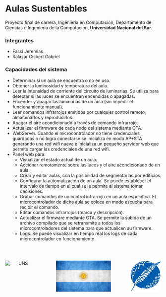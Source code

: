 # Aulas Sustentables

Proyecto final de carrera, Ingenieria en Computación, Departamento de Ciencias e Ingenieria de la Computacion, **Universidad Nacional del Sur**.

### Integrantes
* Fassi Jeremias
* Salazar Gisbert Gabriel

### Capacidades del sistema
   - Determinar si un aula se encuentra o no en uso.
   - Obtener la luminosidad y temperatura del aula.
   - Leer la intensidad de corriente del circuito de luminarias. Se utiliza para detectar si las luces se encuentran encendidas o apagadas.
   - Encender y apagar las luminarias de un aula (sin impedir el funcionamiento manual). 
   - Leer comandos infrarrojos emitidos por cualquier control remoto, almacenarlos y reproducirlos.
   - Apagar el aire acondicionado a través de comando infrarrojo.
   - Actualizar el firmware de cada nodo del sistema mediante OTA.
   - WebServer. Cuando el microcontrolador no tiene credenciales guardadas o no logra conectarse se inicializa en modo AP+STA generando una red wifi nueva e inicializa un pequeño servidor web que permite cargar las credenciales de una red wifi.
   - Panel web para:
      - Visualizar el estado actual de un aula.
      - Accionar remotamente sobre las luces y el aire acondicionado de un aula.
      - Crear y editar aulas, con la posibilidad de segmentarlas por edificios.
      - Configurar la automatización de un aula. Se puede establecer el intervalo de tiempo en el cual se le permite al sistema tomar decisiones.
      - Grabar comandos de un control infrarrojo en un aula específica. El microcontrolador de dicha aula se coloca en modo escucha para recibir el comando.
      - Editar comandos infrarrojos (marca y descripción).
      - Actualizar el firmware mediante OTA. Se permite la subida de un archivo compilado que se retransmite a todos los microcontroladores del sistema para que actualicen su firmware.
      - Logs. Se puede visualizar en tiempo real los logs de cada microcontrolador en funcionamiento.

<br>
<br>

<p align="center">
   <img align="left" src="repoassets/logo-uns-square.png" alt="UNS" width="100" height="100">  
   <img src="repoassets/banderaHD.jpg" alt="flag" width="177" height="100">
   <img align="right" src="repoassets/dcic-logo.jpg" alt="DCIC" width="100" height="100">
</p>
